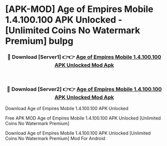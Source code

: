 # [APK-MOD] Age of Empires Mobile 1.4.100.100 APK Unlocked - [Unlimited Coins No Watermark Premium] bulpg



<div align="center">
<h3>🔴 Download [Server1] 👉👉 <a href="https://momento.my/?title=Age_of_Empires_Mobile_1.4.100.100_APK_Unlocked">Age of Empires Mobile 1.4.100.100 APK Unlocked Mod Apk</a></h3><br>

<h3>🔴 Download [Server2] 👉👉 <a href="https://momento.my/?title=Age_of_Empires_Mobile_1.4.100.100_APK_Unlocked">Age of Empires Mobile 1.4.100.100 APK Unlocked Mod Apk</a></h3>
</div>



Download Age of Empires Mobile 1.4.100.100 APK Unlocked 

Free APK MOD Age of Empires Mobile 1.4.100.100 APK Unlocked [Unlimited Coins No Watermark Premium]

Download Age of Empires Mobile 1.4.100.100 APK Unlocked [Unlimited Coins No Watermark Premium] Mod For Android
